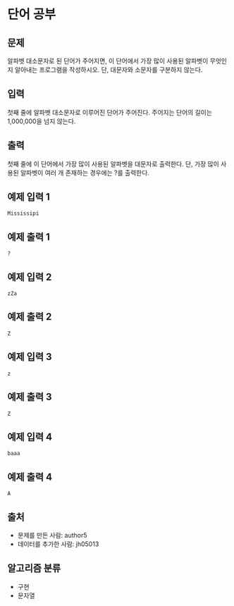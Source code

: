 # 단어 공부
## 문제
알파벳 대소문자로 된 단어가 주어지면, 이 단어에서 가장 많이 사용된 알파벳이 무엇인지 알아내는 프로그램을 작성하시오. 단, 대문자와 소문자를 구분하지 않는다.

## 입력
첫째 줄에 알파벳 대소문자로 이루어진 단어가 주어진다. 주어지는 단어의 길이는 1,000,000을 넘지 않는다.

## 출력
첫째 줄에 이 단어에서 가장 많이 사용된 알파벳을 대문자로 출력한다. 단, 가장 많이 사용된 알파벳이 여러 개 존재하는 경우에는 ?를 출력한다.

## 예제 입력 1 
```
Mississipi
```
## 예제 출력 1 
```
?
```
## 예제 입력 2 
```
zZa
```
## 예제 출력 2 
```
Z
```
## 예제 입력 3 
```
z
```
## 예제 출력 3 
```
Z
```
## 예제 입력 4 
```
baaa
```
## 예제 출력 4 
```
A
```
## 출처
* 문제를 만든 사람: author5
* 데이터를 추가한 사람: jh05013
## 알고리즘 분류
* 구현
* 문자열